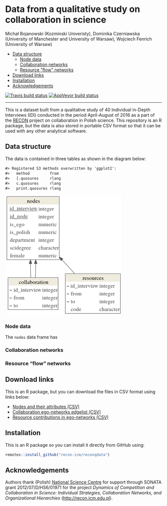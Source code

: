 Data from a qualitative study on collaboration in science
================
Michał Bojanowski (Kozminski Univeristy), Dominika Czerniawska
(University of Manchester and University of Warsaw), Wojciech Fenrich
(University of Warsaw)

  - [Data structure](#data-structure)
      - [Node data](#node-data)
      - [Collaboration networks](#collaboration-networks)
      - [Resource “flow” networks](#resource-flow-networks)
  - [Download links](#download-links)
  - [Installation](#installation)
  - [Acknowledgements](#acknowledgements)

<!-- README.md is generated from README.Rmd. Please edit that file -->

<!-- badges: start -->

[![Travis build
status](https://travis-ci.org/recon-icm/reconqdata.svg?branch=master)](https://travis-ci.org/recon-icm/reconqdata)
[![AppVeyor build
status](https://ci.appveyor.com/api/projects/status/github/recon-icm/reconqdata?branch=master&svg=true)](https://ci.appveyor.com/project/recon-icm/reconqdata)
<!-- badges: end -->

-----

This is a dataset built from a qualitative study of 40 Individual
in-Depth Interviews (IDI) conducted in the period April-August of 2016
as a part of the [RECON](recon.icm.edu.pl) project on collaboration in
Polish science. This repository is an R package, but the data is also
stored in portable CSV format so that it can be used with any other
analytical software.

## Data structure

The data is contained in three tables as shown in the diagram below:

    #> Registered S3 methods overwritten by 'ggplot2':
    #>   method         from 
    #>   [.quosures     rlang
    #>   c.quosures     rlang
    #>   print.quosures rlang

![](man/figures/README-data-model.png)

### Node data

The `nodes` data frame has

### Collaboration networks

### Resource “flow” networks

## Download links

This is an R package, but you can download the files in CSV format using
links below:

  - [Nodes and their attributes
    (CSV)](https://github.com/recon-icm/reconqdata/blob/master/data-raw/nodes.csv)
  - [Collaboration ego-networks edgelist
    (CSV)](https://github.com/recon-icm/reconqdata/blob/master/data-raw/collaboration.csv)
  - [Resource contributions in ego-networks
    (CSV)](https://github.com/recon-icm/reconqdata/blob/master/data-raw/collaboration.csv)

## Installation

This is an R package so you can install it directly from GitHub using:

``` r
remotes::install_github("recon-icm/reconqdata")
```

## Acknowledgements

Authors thank (Polish) [National Science Centre](https://ncn.gov.pl) for
support through SONATA grant 2012/07/D/HS6/01971 for the project
*Dynamics of Competition and Collaboration in Science: Individual
Strategies, Collaboration Networks, and Organizational Hierarchies*
(<http://recon.icm.edu.pl>).
